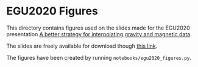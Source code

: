 # EGU2020 Figures

This directory contains figures used on the slides made for the EGU2020
presentation
[A better strategy for interpolating gravity and magnetic data](https://doi.org/10.5194/egusphere-egu2020-549).

The slides are freely available for download though
[this link](https://doi.org/10.6084/M9.FIGSHARE.12217973).

The figures have been created by running `notebooks/egu2020_figures.py`.
